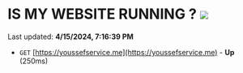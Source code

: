 # IS MY WEBSITE RUNNING ? [![](https://img.shields.io/static/v1?label=Sponsor&message=%E2%9D%A4&logo=GitHub&color=%23fe8e86)](https://github.com/sponsors/<username>)

Last updated: **4/15/2024, 7:16:39 PM**

- `GET` [https://youssefservice.me](https://youssefservice.me) - **Up** (250ms)
